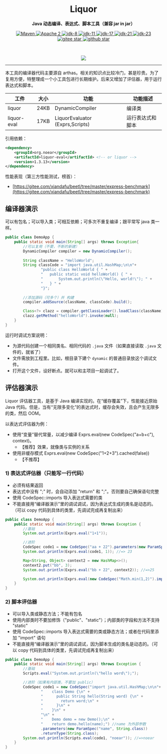 
<h1 align="center" style="text-align:center;">
Liquor
</h1>
<p align="center">
	<strong>Java 动态编译、表达式、脚本工具（兼容 jar in jar）</strong>
</p>
<p align="center">
    <a target="_blank" href="https://central.sonatype.com/search?q=org.noear%liquor">
        <img src="https://img.shields.io/maven-central/v/org.noear/liquor.svg?label=Maven%20Central" alt="Maven" />
    </a>
    <a target="_blank" href="LICENSE">
		<img src="https://img.shields.io/:License-Apache2-blue.svg" alt="Apache 2" />
	</a>
    <a target="_blank" href="https://www.oracle.com/java/technologies/javase/javase-jdk8-downloads.html">
		<img src="https://img.shields.io/badge/JDK-8-green.svg" alt="jdk-8" />
	</a>
    <a target="_blank" href="https://www.oracle.com/java/technologies/javase/jdk11-archive-downloads.html">
		<img src="https://img.shields.io/badge/JDK-11-green.svg" alt="jdk-11" />
	</a>
    <a target="_blank" href="https://www.oracle.com/java/technologies/javase/jdk17-archive-downloads.html">
		<img src="https://img.shields.io/badge/JDK-17-green.svg" alt="jdk-17" />
	</a>
    <a target="_blank" href="https://www.oracle.com/java/technologies/javase/jdk21-archive-downloads.html">
		<img src="https://img.shields.io/badge/JDK-21-green.svg" alt="jdk-21" />
	</a>
    <a target="_blank" href="https://www.oracle.com/java/technologies/javase/jdk23-archive-downloads.html">
		<img src="https://img.shields.io/badge/JDK-23-green.svg" alt="jdk-23" />
	</a>
    <br />
    <a target="_blank" href='https://gitee.com/noear/liquor/stargazers'>
		<img src='https://gitee.com/noear/liquor/badge/star.svg' alt='gitee star'/>
	</a>
    <a target="_blank" href='https://github.com/noear/liquor/stargazers'>
		<img src="https://img.shields.io/github/stars/noear/liquor.svg?style=flat&logo=github" alt="github star"/>
	</a>
</p>

<br/>
<p align="center">
	<a href="https://jq.qq.com/?_wv=1027&k=kjB5JNiC">
	<img src="https://img.shields.io/badge/QQ交流群-22200020-orange"/></a>
</p>

<hr>


本工具的编译器代码主要源自 arthas。相关的知识点比较冷门，甚是珍贵。为了复用方便，特整理成一个小工具包进行长期维护。后来又增加了评估器，用于运行表达式和脚本。



| 工件             | 大小   | 功能                              | 功能描述     |
|----------------|------|---------------------------------|----------|
| liquor         | 24KB | DynamicCompiler                 | 编译类      |
| liquor-eval    | 17KB | LiquorEvaluator (Exprs,Scripts) | 运行表达式和脚本 |


引用依赖：

```xml
<dependency>
    <groupId>org.noear</groupId>
    <artifactId>liquor-eval</artifactId> <!-- or liquor -->
    <version>1.3.13</version>
</dependency>
```

性能表现（第三方性能测试，榜首）：

* [https://gitee.com/xiandafu/beetl/tree/master/express-benchmark](https://gitee.com/xiandafu/beetl/tree/master/express-benchmark)

## 编译器演示

可以有包名；可以导入类；可相互依赖；可多次不重复编译；跟平常写 java 类一样。

```java
public class DemoApp {
    public static void main(String[] args) throws Exception{
        //可以复用（不要，不断的新建）
        DynamicCompiler compiler = new DynamicCompiler();
        
        String className = "HelloWorld";
        String classCode = "import java.util.HashMap;\n\n"+
                "public class HelloWorld { " +
                "   public static void helloWorld() { " +
                "       System.out.println(\"Hello, world!\"); " +
                "   } " +
                "}";
        
        //添加源码（可多个）并 构建
        compiler.addSource(className, classCode).build();

        Class<?> clazz = compiler.getClassLoader().loadClass(className);
        clazz.getMethod("helloWorld").invoke(null);
    }
}
```

运行时调试方案说明：

* 为源代码创建一个相同类名、相同代码的 `.java` 文件（如果直接读取 `.java` 文件的，就省了）
* 文件需放到工程里。比如，根目录下建个 `dynamic` 的普通目录放这个调试文件。
* 打开这个文件，设好断点。就可以和主项目一起调试了。

## 评估器演示

Liquor 评估器工具，是基于 Java 编译实现的。在“缓存覆盖”下，性能接近原始 Java 代码。但是，当有“无限多变化”的表达式时，缓存会失效，且会产生无限多的类，然后 OOM。

以表达式评估器为例：

* 使用“变量”替代常量，以减少编译 Exprs.eval(new CodeSpec("a+b+c"), context)。
  * 【推荐】效果，就像类与实例的关系
* 使用非缓存模式 Exprs.eval(new CodeSpec("1+2+3").cached(false))
  * 【不推荐】

### 1) 表达式评估器（只能写一行代码）

* 必须有结果返回
* 表达式中没有 ";" 时，会自动添加 "return" 和 ";"。否则要自己确保语句完整
* 使用 CodeSpec::imports 导入表达式需要的类
* 不能直接用“编译器演示”里的调试调试，因为表达式生成的类名是动态的。（可以 copy 代码到具体的类里，先调试完成再复制出来）


```java
public class DemoApp {
    public static void main(String[] args) throws Exception {
        //基础
        System.out.println(Exprs.eval("1+1"));

        //进阶
        CodeSpec code1 = new CodeSpec("aa + 22").parameters(new ParamSpec("aa", Integer.class));
        System.out.println(Exprs.eval(code1, 1)); //=> 23

        Map<String, Object> context2 = new HashMap<>();
        context2.put("bb", 3);
        System.out.println(Exprs.eval("bb + 22", context2)); //=>25

        System.out.println(Exprs.eval(new CodeSpec("Math.min(1,2)").imports(Math.class))); //=>1
    }
}
```

### 2) 脚本评估器

* 可以导入类或静态方法；不能有包名
* 使用内部类时不要加修饰（"public"、"static"）；内部类的字段和方法不支持 "static"
* 使用 CodeSpec::imports 导入表达式需要的类或静态方法；或者在代码里添加 "import" 语句
* 不能直接用“编译器演示”里的调试调试，因为脚本生成的类名是动态的。（可以 copy 代码到具体的类里，先调试完成再复制出来）

```java
public class DemoApp {
    public static void main(String[] args) throws Exception {
        //基础
        Scripts.eval("System.out.println(\"hello word\");");

        //进阶（如果有内部类，不要加 public）
        CodeSpec code1 = new CodeSpec("import java.util.HashMap;\n\n"+
                "    class Demo {\n" +
                "      public String hello(String word) {\n" +
                "        return word;\n" +
                "      }\n" +
                "    }\n" +
                "\n" +
                "    Demo demo = new Demo();\n" +
                "    return demo.hello(name);") //name 为外部参数
                .parameters(new ParamSpec("name", String.class))
                .returnType(String.class);
        System.out.println(Scripts.eval(code1, "noear")); //=>noear
    }
}
```
